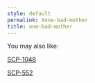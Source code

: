 ```yaml
---
style: default
permalink: Xone-bad-mother
title: one-bad-mother
---
```

You may also like:

[SCP-1048](http://scp-wiki.net/scp-1048)

[SCP-552](http://scp-wiki.net/scp-552)
